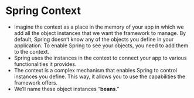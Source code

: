 # Spring Context
- Imagine the context as a place in the memory of your app in which we add all the object instances that we want the framework to manage. By default, Spring doesn’t know any of the objects you define in your application. To enable Spring to see your objects, you need to add them to the context.
- Spring uses the instances in the context to connect your app to various functionalities it provides.
- The context is a complex mechanism that enables Spring to control instances you define. This way, it allows you to use the capabilities the framework offers.
- We’ll name these object instances “**beans**.”